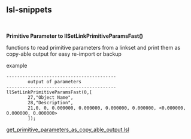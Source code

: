 ## lsl-snippets
<p><br></p>

**Primitive Parameter to llSetLinkPrimitiveParamsFast()**  


functions to read primitive parameters from a linkset and print them as copy-able output for easy re-import or backup


example  
```
-----------------------------------------
        output of parameters
-----------------------------------------
llSetLinkPrimitiveParamsFast(0,[
        27,"Object Name",
        28,"Description",
        21,0, 0, 0.000000, 0.000000, 0.000000, 0.000000, <0.000000, 0.000000, 0.000000>
        ]);
```
[get_primitive_parameters_as_copy_able_output.lsl](https://github.com/natc0d3s/lsl-snippets/blob/main/get_primitive_parameters_as_copy_able_output.lsl)
